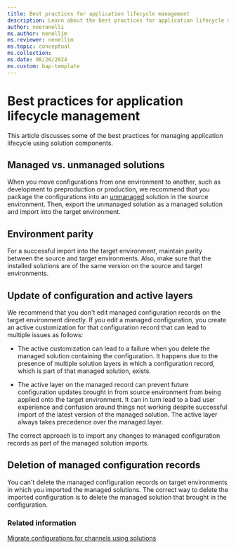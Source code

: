 ```yaml
---
title: Best practices for application lifecycle management
description: Learn about the best practices for application lifecycle management.
author: neeranelli
ms.author: nenellim
ms.reviewer: nenellim
ms.topic: conceptual
ms.collection: 
ms.date: 08/26/2024
ms.custom: bap-template
---
```


# Best practices for application lifecycle management

This article discusses some of the best practices for managing application lifecycle using solution components.

## Managed vs. unmanaged solutions 

When you move configurations from one environment to another, such as development to preproduction or production, we recommend that you package the configurations into an [unmanaged](/power-platform/alm/solution-concepts-alm) solution in the source environment. Then, export the unmanaged solution as a managed solution and import into the target environment.

## Environment parity

For a successful import into the target environment, maintain parity between the source and target environments. Also, make sure that the installed solutions are of the same version on the source and target environments. 

## Update of configuration and active layers

We recommend that you don't edit managed configuration records on the target environment directly. If you edit a managed configuration, you create an active customization for that configuration record that can lead to multiple issues as follows:

- The active customization can lead to a failure when you delete the managed solution containing the configuration. It happens due to the presence of multiple solution layers in which a configuration record, which is part of that managed solution, exists.

- The active layer on the managed record can prevent future configuration updates brought in from source environment from being applied onto the target environment. It can in turn lead to a bad user experience and confusion around things not working despite successful import of the latest version of the managed solution. The active layer always takes precedence over the managed layer. 

The correct approach is to import any changes to managed configuration records as part of the managed solution imports.

## Deletion of managed configuration records

You can't delete the managed configuration records on target environments in which you imported the managed solutions. The correct way to delete the imported configuration is to delete the managed solution that brought in the configuration.

### Related information

[Migrate configurations for channels using solutions](/dynamics365/customer-service/administer/migrate-channel-config-using-solutions?context=/dynamics365/contact-center/context/administer-context)  